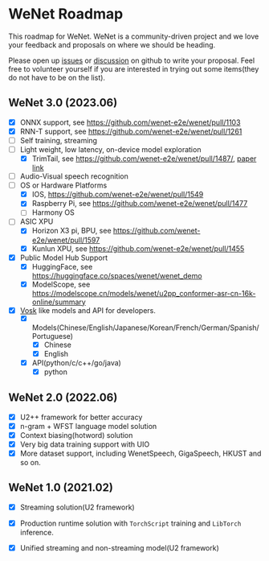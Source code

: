 # WeNet Roadmap

This roadmap for WeNet.
WeNet is a community-driven project and we love your feedback and proposals on where we should be heading.

Please open up [issues](https://github.com/wenet-e2e/wenet/issues/) or
[discussion](https://github.com/wenet-e2e/wenet/discussions) on github to write your proposal.
Feel free to volunteer yourself if you are interested in trying out some items(they do not have to be on the list).


## WeNet 3.0 (2023.06)

- [x] ONNX support, see https://github.com/wenet-e2e/wenet/pull/1103
- [x] RNN-T support, see https://github.com/wenet-e2e/wenet/pull/1261
- [ ] Self training, streaming
- [ ] Light weight, low latency, on-device model exploration
  - [x] TrimTail, see https://github.com/wenet-e2e/wenet/pull/1487/, [paper link](https://arxiv.org/pdf/2211.00522.pdf) 
- [ ] Audio-Visual speech recognition
- [ ] OS or Hardware Platforms
  - [x] IOS, https://github.com/wenet-e2e/wenet/pull/1549
  - [x] Raspberry Pi, see https://github.com/wenet-e2e/wenet/pull/1477
  - [ ] Harmony OS
- [ ] ASIC XPU
  - [x] Horizon X3 pi, BPU, see https://github.com/wenet-e2e/wenet/pull/1597
  - [x] Kunlun XPU, see https://github.com/wenet-e2e/wenet/pull/1455
- [x] Public Model Hub Support
  - [x] HuggingFace, see https://huggingface.co/spaces/wenet/wenet_demo
  - [x] ModelScope, see https://modelscope.cn/models/wenet/u2pp_conformer-asr-cn-16k-online/summary
 - [x] [Vosk](https://github.com/alphacep/vosk-api/) like models and API for developers.
    - [x] Models(Chinese/English/Japanese/Korean/French/German/Spanish/Portuguese)
      - [x] Chinese
      - [x] English
    - [x] API(python/c/c++/go/java)
      - [x] python

## WeNet 2.0 (2022.06)

- [x] U2++ framework for better accuracy
- [x] n-gram + WFST language model solution
- [x] Context biasing(hotword) solution
- [x] Very big data training support with UIO
- [x] More dataset support, including WenetSpeech, GigaSpeech, HKUST and so on.

## WeNet 1.0 (2021.02)

- [x] Streaming solution(U2 framework)
- [x] Production runtime solution with `TorchScript` training and `LibTorch` inference.
- [x] Unified streaming and non-streaming model(U2 framework)

